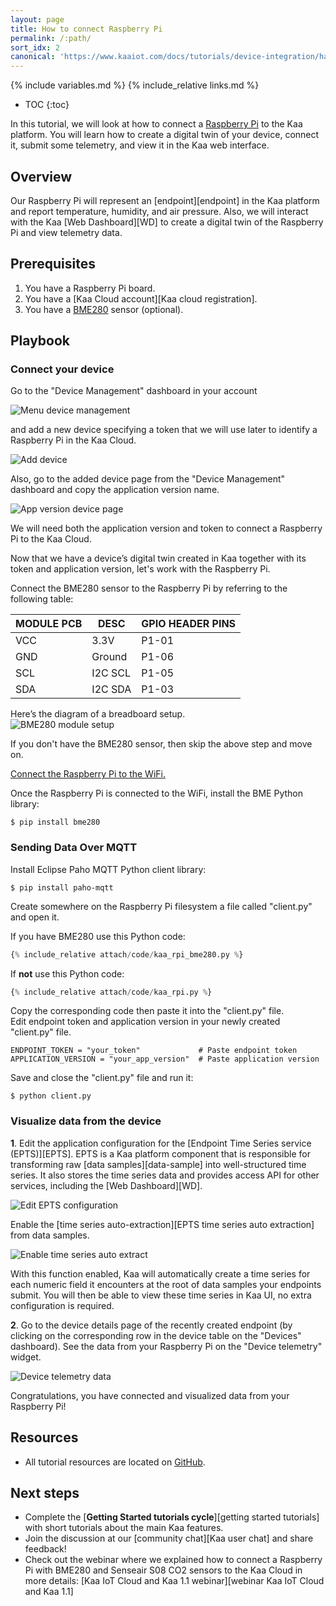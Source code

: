 ```yaml
---
layout: page
title: How to connect Raspberry Pi
permalink: /:path/
sort_idx: 2
canonical: 'https://www.kaaiot.com/docs/tutorials/device-integration/hardware-guides/connect-raspberry-to-kaa-platform'
---
```


{% include variables.md %}
{% include_relative links.md %}

* TOC
{:toc}

In this tutorial, we will look at how to connect a [Raspberry Pi][Raspberry Pi] to the Kaa platform.
You will learn how to create a digital twin of your device, connect it, submit some telemetry, and view it in the Kaa web interface.


## Overview

Our Raspberry Pi will represent an [endpoint][endpoint] in the Kaa platform and report temperature, humidity, and air pressure.
Also, we will interact with the Kaa [Web Dashboard][WD] to create a digital twin of the Raspberry Pi and view telemetry data.


## Prerequisites

1. You have a Raspberry Pi board.
2. You have a [Kaa Cloud account][Kaa cloud registration].
3. You have a [BME280][BME280] sensor (optional).


## Playbook


### Connect your device

Go to the "Device Management" dashboard in your account

![Menu device management](attach/img/menu-device-management.png)

and add a new device specifying a token that we will use later to identify a Raspberry Pi in the Kaa Cloud.

![Add device](attach/img/add-device.png)
 
Also, go to the added device page from the "Device Management" dashboard and copy the application version name. 

![App version device page](attach/img/app-version-device-page.png)

We will need both the application version and token to connect a Raspberry Pi to the Kaa Cloud.

Now that we have a device’s digital twin created in Kaa together with its token and application version, let's work with the Raspberry Pi.


Connect the BME280 sensor to the Raspberry Pi by referring to the following table:  

|MODULE PCB|DESC   |GPIO HEADER PINS|
|----------|-------|----------------|
|VCC       |3.3V   |P1-01           |
|GND       |Ground |P1-06           |
|SCL       |I2C SCL|P1-05           |
|SDA       |I2C SDA|P1-03           |

Here’s the diagram of a breadboard setup.  
![BME280 module setup](attach/img/bme280-module-setup.png)

If you don't have the BME280 sensor, then skip the above step and move on.

[Connect the Raspberry Pi to the WiFi.](https://raspberrypihq.com/how-to-connect-your-raspberry-pi-to-wifi/)

Once the Raspberry Pi is connected to the WiFi, install the BME Python library:

```
$ pip install bme280
```


### Sending Data Over MQTT

Install Eclipse Paho MQTT Python client library:

```
$ pip install paho-mqtt
```

Create somewhere on the Raspberry Pi filesystem a file called "client.py" and open it.

If you have BME280 use this Python code:

```python
{% include_relative attach/code/kaa_rpi_bme280.py %}
```

If **not** use this Python code:

```python
{% include_relative attach/code/kaa_rpi.py %}
```

Copy the corresponding code then paste it into the "client.py" file.  
Edit endpoint token and application version in your newly created "client.py" file.

```
ENDPOINT_TOKEN = "your_token"             # Paste endpoint token
APPLICATION_VERSION = "your_app_version"  # Paste application version
```

Save and close the "client.py" file and run it:

```
$ python client.py
```


### Visualize data from the device

**1**. Edit the application configuration for the [Endpoint Time Series service (EPTS)][EPTS].
EPTS is a Kaa platform component that is responsible for transforming raw [data samples][data-sample] into well-structured time series.
It also stores the time series data and provides access API for other services, including the [Web Dashboard][WD].

![Edit EPTS configuration](attach/img/applications.png)

Enable the [time series auto-extraction][EPTS time series auto extraction] from data samples.

![Enable time series auto extract](attach/img/epts-autoextract-config.png)

With this function enabled, Kaa will automatically create a time series for each numeric field it encounters at the root of data samples your endpoints submit.
You will then be able to view these time series in Kaa UI, no extra configuration is required.

**2**. Go to the device details page of the recently created endpoint (by clicking on the corresponding row in the device table on the "Devices" dashboard).
See the data from your Raspberry Pi on the "Device telemetry" widget.

![Device telemetry data](attach/img/device-telemetry-data.png)

Congratulations, you have connected and visualized data from your Raspberry Pi!


## Resources

* All tutorial resources are located on [GitHub][code-url].


## Next steps

- Complete the [**Getting Started tutorials cycle**][getting started tutorials] with short tutorials about the main Kaa features.
- Join the discussion at our [community chat][Kaa user chat] and share feedback!
- Check out the webinar where we explained how to connect a Raspberry Pi with BME280 and Senseair S08 CO2 sensors to the Kaa Cloud in more details: [Kaa IoT Cloud and Kaa 1.1 webinar][webinar Kaa IoT Cloud and Kaa 1.1]


[code-url]:                 https://github.com/kaaproject/kaa/tree/master/doc/Tutorials/connect-raspberry-to-kaa-platform/attach/code
[Raspberry Pi]:             https://en.wikipedia.org/wiki/Raspberry_Pi
[BME280]:                   https://www.bosch-sensortec.com/products/environmental-sensors/humidity-sensors-bme280/

